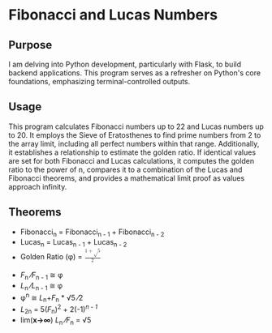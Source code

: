 # Fibonacci and Lucas Numbers

## Purpose

I am delving into Python development, particularly with Flask, to build backend applications. This program serves as a refresher on Python's core foundations, emphasizing terminal-controlled outputs.

## Usage

This program calculates Fibonacci numbers up to 22 and Lucas numbers up to 20. It employs the Sieve of Eratosthenes to find prime numbers from 2 to the array limit, including all perfect numbers within that range. Additionally, it establishes a relationship to estimate the golden ratio. If identical values are set for both Fibonacci and Lucas calculations, it computes the golden ratio to the power of n, compares it to a combination of the Lucas and Fibonacci theorems, and provides a mathematical limit proof as values approach infinity.

## Theorems

- Fibonacci<sub>n</sub> = Fibonacci<sub>n - 1</sub> + Fibonacci<sub>n - 2</sub>
- Lucas<sub>n</sub> = Lucas<sub>n - 1</sub> + Lucas<sub>n - 2</sub>
- Golden Ratio (&phi;) = <math><mfrac><mrow><mi>1</mi><mo>+</mo><mn>&radic;5</mn></mrow><mrow><mo>2</mo></mrow></mfrac></math>
<br></br>
- <i>F</i><sub>n</sub> &frasl;<i>F</i><sub>n - 1</sub> &cong; &phi;
- <i>L</i><sub>n</sub> &frasl;<i>L</i><sub>n - 1</sub> &cong; &phi;
- &phi;<sup>n</sup> &cong; <i>L</i><sub>n</sub>+<i>F</i><sub>n</sub> * &radic;5 &frasl;2
- <i>L</i><sub>2n</sub> = 5(<i>F</i><sub>n</sub>)<sup>2</sup> + 2(-1)<sup><i>n - 1</i></sup>
- lim(<strong>x→∞</strong>) <i>L</i><sub>n</sub> &frasl;<i>F</i><sub>n</sub> = &radic;5
